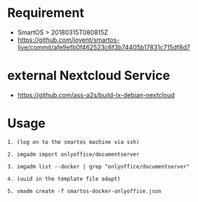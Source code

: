 
Requirement
===========

* SmartOS > 20180315T080815Z
* https://github.com/joyent/smartos-live/commit/afe9efb0f462523c6f3b74405b17831c715df8d7

external Nextcloud Service
==========================

* https://github.com/ass-a2s/build-lx-debian-nextcloud

Usage
=====

```
1. (log on to the smartos machine via ssh)

2. imgadm import onlyoffice/documentserver

3. imgadm list --docker | grep "onlyoffice/documentserver"

4. (uuid in the template file adapt)

5. vmadm create -f smartos-docker-onlyoffice.json
```

